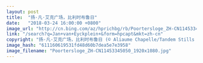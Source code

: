 ```yaml
---
layout: post
title:  "扬·凡·艾克广场，比利时布鲁日"
date:   "2018-03-24 16:00:00 +0800"
image_url: "http://cn.bing.com/az/hprichbg/rb/Poortersloge_ZH-CN11453345050_1920x1080.jpg"
link: "/search?q=Jan+van+Eyckplein+&form=hpcapt&mkt=zh-cn"
copyright: "扬·凡·艾克广场，比利时布鲁日 (© Aliaume Chapelle/Tandem Stills + Motion)"
image_hash: "611160619531fd48d60b7dea5e7e3958"
image_filename: "Poortersloge_ZH-CN11453345050_1920x1080.jpg"
---
```


